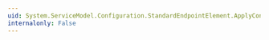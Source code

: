 ```yaml
---
uid: System.ServiceModel.Configuration.StandardEndpointElement.ApplyConfiguration(System.ServiceModel.Description.ServiceEndpoint,System.ServiceModel.Configuration.ServiceEndpointElement)
internalonly: False
---
```


